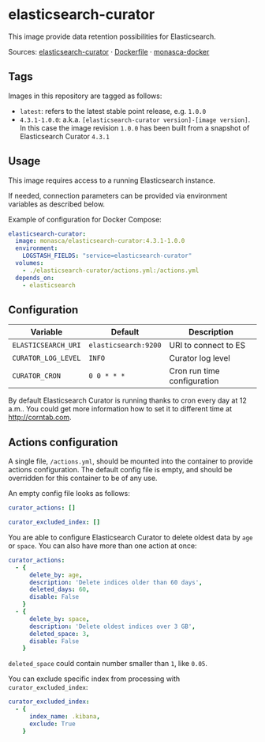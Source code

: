 elasticsearch-curator
=====================

This image provide data retention possibilities for Elasticsearch.

Sources: [elasticsearch-curator][es-cur] &middot; [Dockerfile][es-cur-df] &middot; [monasca-docker][monasca-docker]

Tags
----

Images in this repository are tagged as follows:

 * `latest`: refers to the latest stable point release, e.g. `1.0.0`
 * `4.3.1-1.0.0`: a.k.a. `[elasticsearch-curator version]-[image version]`.
   In this case the image revision `1.0.0` has been built from a snapshot
   of Elasticsearch Curator `4.3.1`

Usage
-----

This image requires access to a running Elasticsearch instance.

If needed, connection parameters can be provided via environment variables as
described below.

Example of configuration for Docker Compose:
```yaml
elasticsearch-curator:
  image: monasca/elasticsearch-curator:4.3.1-1.0.0
  environment:
    LOGSTASH_FIELDS: "service=elasticsearch-curator"
  volumes:
    - ./elasticsearch-curator/actions.yml:/actions.yml
  depends_on:
    - elasticsearch
```


Configuration
-------------

|      Variable       |       Default        |         Description         |
|---------------------|----------------------|-----------------------------|
| `ELASTICSEARCH_URI` | `elasticsearch:9200` | URI to connect to ES        |
| `CURATOR_LOG_LEVEL` | `INFO`               | Curator log level           |
| `CURATOR_CRON`      | `0 0 * * *`          | Cron run time configuration |

By default Elasticsearch Curator is running thanks to cron every day
at 12 a.m.. You could get more information how to set it to different time
at <http://corntab.com>.


Actions configuration
---------------------

A single file, `/actions.yml`, should be mounted into the container to provide
actions configuration. The default config file is empty, and should be
overridden for this container to be of any use.

An empty config file looks as follows:

```yaml
curator_actions: []

curator_excluded_index: []
```

You are able to configure Elasticsearch Curator to delete oldest data
by `age` or `space`. You can also have more than one action at once:

```yaml
curator_actions:
  - {
      delete_by: age,
      description: 'Delete indices older than 60 days',
      deleted_days: 60,
      disable: False
    }
  - {
      delete_by: space,
      description: 'Delete oldest indices over 3 GB',
      deleted_space: 3,
      disable: False
    }
```
`deleted_space` could contain number smaller than `1`, like `0.05`.

You can exclude specific index from processing with `curator_excluded_index`:

```yaml
curator_excluded_index:
  - {
      index_name: .kibana,
      exclude: True
    }
```


[es-cur]: https://github.com/monasca/monasca-docker/blob/master/elasticsearch-curator/
[es-cur-df]: https://github.com/monasca/monasca-docker/blob/master/elasticsearch-curator/Dockerfile
[monasca-docker]: https://github.com/monasca/monasca-docker/
